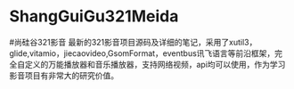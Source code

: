 # ShangGuiGu321Meida
#尚硅谷321影音
最新的321影音项目源码及详细的笔记，采用了xutil3，glide,vitamio，jiecaovideo,GsomFormat，eventbus讯飞语言等前沿框架，完全自定义的万能播放器和音乐播放器，支持网络视频，api均可以使用，作为学习影音项目有非常大的研究价值。
